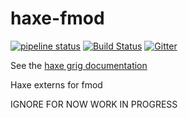 # haxe-fmod

[![pipeline status](https://gitlab.com/haxe-grig/haxe-fmod/badges/master/pipeline.svg)](https://gitlab.com/haxe-grig/haxe-fmod/commits/master)
[![Build Status](https://travis-ci.org/osakared/haxe-fmod.svg?branch=master)](https://travis-ci.org/osakared/haxe-fmod)
[![Gitter](https://badges.gitter.im/haxe-grig/Lobby.svg)](https://gitter.im/haxe-grig/Lobby?utm_source=badge&utm_medium=badge&utm_campaign=pr-badge&utm_content=badge)

See the [haxe grig documentation](https://grig.tech/)

Haxe externs for fmod

IGNORE FOR NOW WORK IN PROGRESS
